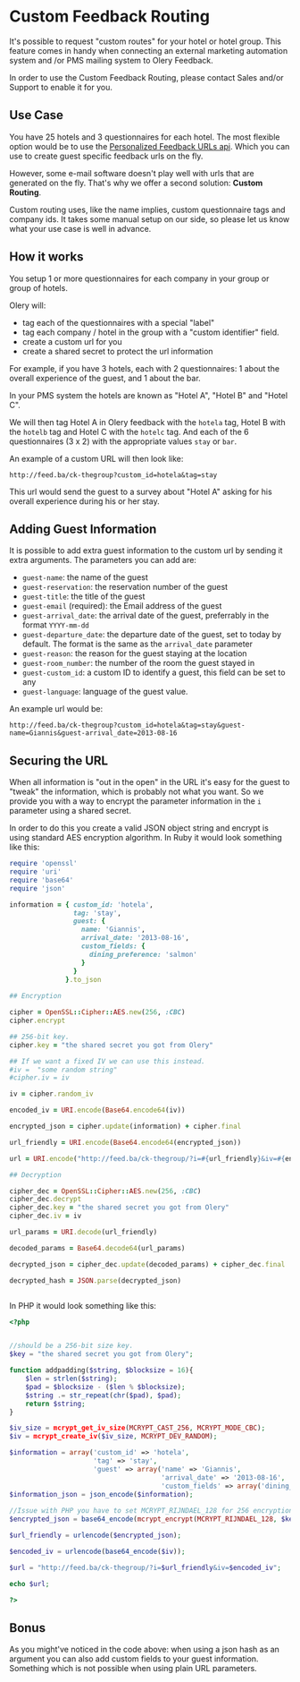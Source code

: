 # Custom Feedback Routing

It's possible to request "custom routes" for your hotel or hotel group. This
feature comes in handy when connecting an external marketing automation system
and /or PMS mailing system to Olery Feedback.

In order to use the Custom Feedback Routing, please contact Sales and/or Support
to enable it for you. 

Use Case
--------

You have 25 hotels and 3 questionnaires for each hotel. The most flexible option
would be to use the [Personalized Feedback URLs api](guest_urls.md). Which you
can use to create guest specific feedback urls on the fly.

However, some e-mail software doesn't play well with urls that are generated on
the fly. That's why we offer a second solution: **Custom Routing**.

Custom routing uses, like the name implies, custom questionnaire tags and
company ids. It takes some manual setup on our side, so please let us know what
your use case is well in advance.

How it works
------------

You setup 1 or more questionnaires for each company in your group or group of
hotels. 

Olery will:

* tag each of the questionnaires with a special "label"
* tag each company / hotel in the group with a "custom identifier" field. 
* create a custom url for you
* create a shared secret to protect the url information

For example, if you have 3 hotels, each with 2 questionnaires: 1 about the
overall experience of the guest, and 1 about the bar.

In your PMS system the hotels are known as "Hotel A", "Hotel B" and "Hotel C".

We will then tag Hotel A in Olery feedback with the ```hotela``` tag, Hotel B with
the ```hotelb``` tag and Hotel C with the ```hotelc``` tag. And each of the 6
questionnaires (3 x 2) with the appropriate values ```stay``` or ```bar```.

An example of a custom URL will then look like:

```
http://feed.ba/ck-thegroup?custom_id=hotela&tag=stay
```

This url would send the guest to a survey about "Hotel A" asking for his overall
experience during his or her stay.

Adding Guest Information
-----------------------

It is possible to add extra guest information to the custom url by sending it
extra arguments. The parameters you can add are:

* `guest-name`: the name of the guest
* `guest-reservation`: the reservation number of the guest
* `guest-title`: the title of the guest
* `guest-email` (required): the Email address of the guest
* `guest-arrival_date`: the arrival date of the guest, preferrably in the format
  `YYYY-mm-dd`
* `guest-departure_date`: the departure date of the guest, set to today by default.
  The format is the same as the `arrival_date` parameter
* `guest-reason`: the reason for the guest staying at the location
* `guest-room_number`: the number of the room the guest stayed in
* `guest-custom_id`: a custom ID to identify a guest, this field can be set to any
* `guest-language`: language of the guest
  value.


An example url would be:

```
http://feed.ba/ck-thegroup?custom_id=hotela&tag=stay&guest-name=Giannis&guest-arrival_date=2013-08-16
```

Securing the URL
----------------

When all information is "out in the open" in the URL it's easy for the guest to
"tweak" the information, which is probably not what you want. So we provide you
with a way to encrypt the parameter information in the ```i``` parameter
using a shared secret.

In order to do this you create a valid JSON object string and encrypt is using
standard AES encryption algorithm. In Ruby it would look something like this:

```ruby
require 'openssl'
require 'uri'
require 'base64'
require 'json'

information = { custom_id: 'hotela',
                tag: 'stay',
                guest: {
                  name: 'Giannis',
                  arrival_date: '2013-08-16',
                  custom_fields: {
                    dining_preference: 'salmon'
                  }
                }
              }.to_json
              
## Encryption

cipher = OpenSSL::Cipher::AES.new(256, :CBC)
cipher.encrypt

## 256-bit key.
cipher.key = "the shared secret you got from Olery"

## If we want a fixed IV we can use this instead. 
#iv =  "some random string"
#cipher.iv = iv

iv = cipher.random_iv

encoded_iv = URI.encode(Base64.encode64(iv))

encrypted_json = cipher.update(information) + cipher.final

url_friendly = URI.encode(Base64.encode64(encrypted_json))

url = URI.encode("http://feed.ba/ck-thegroup/?i=#{url_friendly}&iv=#{encoded_iv}")

## Decryption

cipher_dec = OpenSSL::Cipher::AES.new(256, :CBC)
cipher_dec.decrypt
cipher_dec.key = "the shared secret you got from Olery"
cipher_dec.iv = iv

url_params = URI.decode(url_friendly)

decoded_params = Base64.decode64(url_params)

decrypted_json = cipher_dec.update(decoded_params) + cipher_dec.final

decrypted_hash = JSON.parse(decrypted_json)



```

In PHP it would look something like this:

```php
<?php


//should be a 256-bit size key.
$key = "the shared secret you got from Olery";

function addpadding($string, $blocksize = 16){
    $len = strlen($string);
    $pad = $blocksize - ($len % $blocksize);
    $string .= str_repeat(chr($pad), $pad);
    return $string;
}

$iv_size = mcrypt_get_iv_size(MCRYPT_CAST_256, MCRYPT_MODE_CBC);
$iv = mcrypt_create_iv($iv_size, MCRYPT_DEV_RANDOM);

$information = array('custom_id' => 'hotela', 
                     'tag' => 'stay',
                     'guest' => array('name' => 'Giannis',
                                      'arrival_date' => '2013-08-16',
                                      'custom_fields' => array('dining_preference' => 'salmon')));
$information_json = json_encode($information);
                                      
//Issue with PHP you have to set MCRYPT_RIJNDAEL_128 for 256 encryption, for compatibility reasons.
$encrypted_json = base64_encode(mcrypt_encrypt(MCRYPT_RIJNDAEL_128, $key, addpadding($information_json), MCRYPT_MODE_CBC, $iv));

$url_friendly = urlencode($encrypted_json);

$encoded_iv = urlencode(base64_encode($iv));

$url = "http://feed.ba/ck-thegroup/?i=$url_friendly&iv=$encoded_iv";

echo $url;                                     

?>
```

Bonus
-----

As you might've noticed in the code above: when using a json hash as an argument
you can also add custom fields to your guest information. Something which is not
possible when using plain URL parameters.
